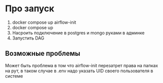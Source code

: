 # Про запуск
1. docker compose up airflow-init
2. docker compose up
3. Насроить подключение в postgres и mongo руками в админке
4. Запустить DAG

## Возможные проблемы
Может быть проблема в том что airflow-init перезатрет права на папках на рут, в таком случае в .env надо указать UID своего пользователя в системе
